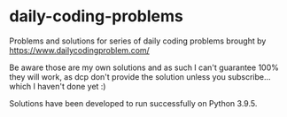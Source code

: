 # daily-coding-problems

Problems and solutions for series of daily coding problems brought by <https://www.dailycodingproblem.com/>

Be aware those are my own solutions and as such I can't guarantee 100% they will work, as dcp don't provide
the solution unless you subscribe... which I haven't done yet :)

Solutions have been developed to run successfully on Python 3.9.5.
